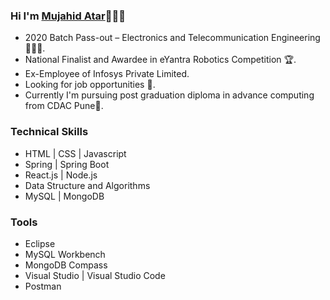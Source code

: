 ### Hi I'm [Mujahid Atar](https://www.linkedin.com/in/mujahid-atar/)👋🏻😄


- 2020 Batch Pass-out – Electronics and Telecommunication Engineering 👨🏻‍🎓.
- National Finalist and Awardee in eYantra Robotics Competition 🏆.
- Ex-Employee of Infosys Private Limited.
-	Looking for job opportunities 🤗.
-	Currently I'm pursuing post graduation diploma in advance computing from CDAC Pune📍.
### Technical Skills
  -	HTML | CSS | Javascript
  -	Spring | Spring Boot
  -	React.js | Node.js
  -	Data Structure and Algorithms
  -	MySQL | MongoDB
### Tools
  -	Eclipse
  -	MySQL Workbench
  -	MongoDB Compass
  -	Visual Studio | Visual Studio Code
  -	Postman


